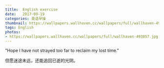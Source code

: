 ```yaml
---
title:  English exercise
date:   2017-09-19
categories: 英语早操
thumbnail: https://wallpapers.wallhaven.cc/wallpapers/full/wallhaven-493057.jpg
tags: English
photos:
- https://wallpapers.wallhaven.cc/wallpapers/full/wallhaven-493057.jpg
---
```


"Hope I have not strayed too far to reclaim my lost time."
<p>但愿迷途未远，还能追回已逝的光阴。</p>
